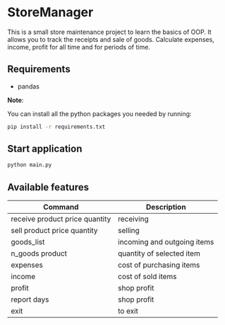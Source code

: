 # StoreManager

This is a small store maintenance project to learn the basics of OOP. 
It allows you to track the receipts and sale of goods. Calculate expenses, income, profit for all time and for periods of time.


## Requirements
* pandas

**Note**:

You can install all the python packages you needed by running:
```bash
pip install -r requirements.txt
```

## Start application
```bash
python main.py 
```

## Available features

| Command                       | Description                  |
|-------------------------------|------------------------------|
|receive product price quantity | receiving                    |
|sell product price quantity    | selling                      |
|goods_list                     | incoming and outgoing items  |
|n_goods product                |quantity of selected item     |
|expenses                       |cost of purchasing items      |
|income                         |cost of sold items            |
|profit                         |shop profit                   |
|report days                    |shop profit                   |
|exit                           |to exit                       |


